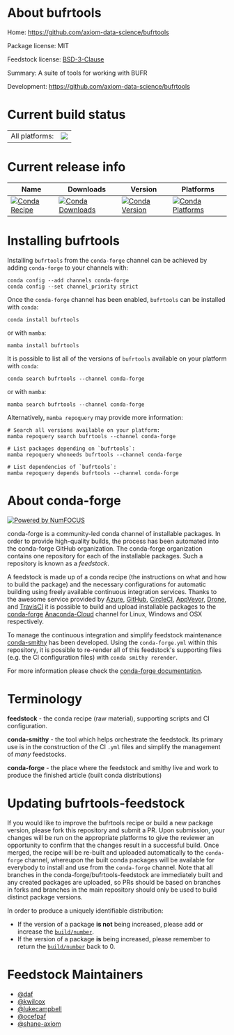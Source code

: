 About bufrtools
===============

Home: https://github.com/axiom-data-science/bufrtools

Package license: MIT

Feedstock license: [BSD-3-Clause](https://github.com/conda-forge/bufrtools-feedstock/blob/main/LICENSE.txt)

Summary: A suite of tools for working with BUFR

Development: https://github.com/axiom-data-science/bufrtools

Current build status
====================


<table><tr><td>All platforms:</td>
    <td>
      <a href="https://dev.azure.com/conda-forge/feedstock-builds/_build/latest?definitionId=15776&branchName=main">
        <img src="https://dev.azure.com/conda-forge/feedstock-builds/_apis/build/status/bufrtools-feedstock?branchName=main">
      </a>
    </td>
  </tr>
</table>

Current release info
====================

| Name | Downloads | Version | Platforms |
| --- | --- | --- | --- |
| [![Conda Recipe](https://img.shields.io/badge/recipe-bufrtools-green.svg)](https://anaconda.org/conda-forge/bufrtools) | [![Conda Downloads](https://img.shields.io/conda/dn/conda-forge/bufrtools.svg)](https://anaconda.org/conda-forge/bufrtools) | [![Conda Version](https://img.shields.io/conda/vn/conda-forge/bufrtools.svg)](https://anaconda.org/conda-forge/bufrtools) | [![Conda Platforms](https://img.shields.io/conda/pn/conda-forge/bufrtools.svg)](https://anaconda.org/conda-forge/bufrtools) |

Installing bufrtools
====================

Installing `bufrtools` from the `conda-forge` channel can be achieved by adding `conda-forge` to your channels with:

```
conda config --add channels conda-forge
conda config --set channel_priority strict
```

Once the `conda-forge` channel has been enabled, `bufrtools` can be installed with `conda`:

```
conda install bufrtools
```

or with `mamba`:

```
mamba install bufrtools
```

It is possible to list all of the versions of `bufrtools` available on your platform with `conda`:

```
conda search bufrtools --channel conda-forge
```

or with `mamba`:

```
mamba search bufrtools --channel conda-forge
```

Alternatively, `mamba repoquery` may provide more information:

```
# Search all versions available on your platform:
mamba repoquery search bufrtools --channel conda-forge

# List packages depending on `bufrtools`:
mamba repoquery whoneeds bufrtools --channel conda-forge

# List dependencies of `bufrtools`:
mamba repoquery depends bufrtools --channel conda-forge
```


About conda-forge
=================

[![Powered by
NumFOCUS](https://img.shields.io/badge/powered%20by-NumFOCUS-orange.svg?style=flat&colorA=E1523D&colorB=007D8A)](https://numfocus.org)

conda-forge is a community-led conda channel of installable packages.
In order to provide high-quality builds, the process has been automated into the
conda-forge GitHub organization. The conda-forge organization contains one repository
for each of the installable packages. Such a repository is known as a *feedstock*.

A feedstock is made up of a conda recipe (the instructions on what and how to build
the package) and the necessary configurations for automatic building using freely
available continuous integration services. Thanks to the awesome service provided by
[Azure](https://azure.microsoft.com/en-us/services/devops/), [GitHub](https://github.com/),
[CircleCI](https://circleci.com/), [AppVeyor](https://www.appveyor.com/),
[Drone](https://cloud.drone.io/welcome), and [TravisCI](https://travis-ci.com/)
it is possible to build and upload installable packages to the
[conda-forge](https://anaconda.org/conda-forge) [Anaconda-Cloud](https://anaconda.org/)
channel for Linux, Windows and OSX respectively.

To manage the continuous integration and simplify feedstock maintenance
[conda-smithy](https://github.com/conda-forge/conda-smithy) has been developed.
Using the ``conda-forge.yml`` within this repository, it is possible to re-render all of
this feedstock's supporting files (e.g. the CI configuration files) with ``conda smithy rerender``.

For more information please check the [conda-forge documentation](https://conda-forge.org/docs/).

Terminology
===========

**feedstock** - the conda recipe (raw material), supporting scripts and CI configuration.

**conda-smithy** - the tool which helps orchestrate the feedstock.
                   Its primary use is in the construction of the CI ``.yml`` files
                   and simplify the management of *many* feedstocks.

**conda-forge** - the place where the feedstock and smithy live and work to
                  produce the finished article (built conda distributions)


Updating bufrtools-feedstock
============================

If you would like to improve the bufrtools recipe or build a new
package version, please fork this repository and submit a PR. Upon submission,
your changes will be run on the appropriate platforms to give the reviewer an
opportunity to confirm that the changes result in a successful build. Once
merged, the recipe will be re-built and uploaded automatically to the
`conda-forge` channel, whereupon the built conda packages will be available for
everybody to install and use from the `conda-forge` channel.
Note that all branches in the conda-forge/bufrtools-feedstock are
immediately built and any created packages are uploaded, so PRs should be based
on branches in forks and branches in the main repository should only be used to
build distinct package versions.

In order to produce a uniquely identifiable distribution:
 * If the version of a package **is not** being increased, please add or increase
   the [``build/number``](https://docs.conda.io/projects/conda-build/en/latest/resources/define-metadata.html#build-number-and-string).
 * If the version of a package **is** being increased, please remember to return
   the [``build/number``](https://docs.conda.io/projects/conda-build/en/latest/resources/define-metadata.html#build-number-and-string)
   back to 0.

Feedstock Maintainers
=====================

* [@daf](https://github.com/daf/)
* [@kwilcox](https://github.com/kwilcox/)
* [@lukecampbell](https://github.com/lukecampbell/)
* [@ocefpaf](https://github.com/ocefpaf/)
* [@shane-axiom](https://github.com/shane-axiom/)

